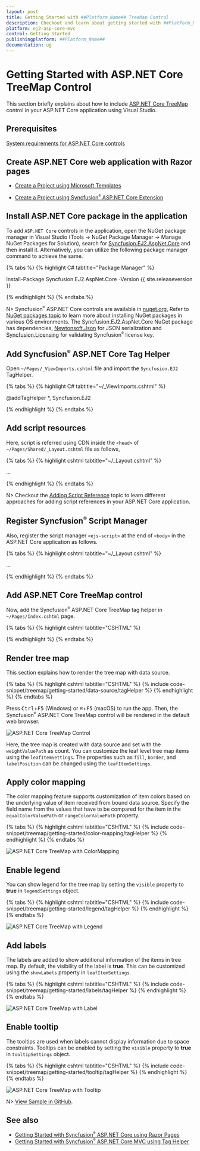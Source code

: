 ```yaml
---
layout: post
title: Getting Started with ##Platform_Name## TreeMap Control
description: Checkout and learn about getting started with ##Platform_Name## TreeMap control of Syncfusion Essential JS 2 and more details.
platform: ej2-asp-core-mvc
control: Getting Started
publishingplatform: ##Platform_Name##
documentation: ug
---
```


# Getting Started with ASP.NET Core TreeMap Control

This section briefly explains about how to include [ASP.NET Core TreeMap](https://www.syncfusion.com/aspnet-core-ui-controls/treemap) control in your ASP.NET Core application using Visual Studio.

## Prerequisites

[System requirements for ASP.NET Core controls](https://ej2.syncfusion.com/aspnetcore/documentation/system-requirements)


## Create ASP.NET Core web application with Razor pages

* [Create a Project using Microsoft Templates](https://learn.microsoft.com/en-us/aspnet/core/tutorials/razor-pages/razor-pages-start?view=aspnetcore-6.0&tabs=visual-studio#create-a-razor-pages-web-app)

* [Create a Project using Syncfusion<sup style="font-size:70%">&reg;</sup> ASP.NET Core Extension](https://ej2.syncfusion.com/aspnetcore/documentation/getting-started/project-template)

## Install ASP.NET Core package in the application

To add `ASP.NET Core` controls in the application, open the NuGet package manager in Visual Studio (Tools → NuGet Package Manager → Manage NuGet Packages for Solution), search for [Syncfusion.EJ2.AspNet.Core](https://www.nuget.org/packages/Syncfusion.EJ2.AspNet.Core/) and then install it.  Alternatively, you can utilize the following package manager command to achieve the same.

{% tabs %}
{% highlight C# tabtitle="Package Manager" %}

Install-Package Syncfusion.EJ2.AspNet.Core -Version {{ site.releaseversion }}

{% endhighlight %}
{% endtabs %}

N> Syncfusion<sup style="font-size:70%">&reg;</sup> ASP.NET Core controls are available in [nuget.org.](https://www.nuget.org/packages?q=syncfusion.EJ2) Refer to [NuGet packages topic](https://ej2.syncfusion.com/aspnetcore/documentation/nuget-packages) to learn more about installing NuGet packages in various OS environments. The Syncfusion.EJ2.AspNet.Core NuGet package has dependencies, [Newtonsoft.Json](https://www.nuget.org/packages/Newtonsoft.Json/) for JSON serialization and [Syncfusion.Licensing](https://www.nuget.org/packages/Syncfusion.Licensing/) for validating Syncfusion<sup style="font-size:70%">&reg;</sup> license key.

## Add Syncfusion<sup style="font-size:70%">&reg;</sup> ASP.NET Core Tag Helper

Open `~/Pages/_ViewImports.cshtml` file and import the `Syncfusion.EJ2` TagHelper.

{% tabs %}
{% highlight C# tabtitle="~/_ViewImports.cshtml" %}

@addTagHelper *, Syncfusion.EJ2

{% endhighlight %}
{% endtabs %}

## Add script resources

Here, script is referred using CDN inside the `<head>` of `~/Pages/Shared/_Layout.cshtml` file as follows,

{% tabs %}
{% highlight cshtml tabtitle="~/_Layout.cshtml" %}

<head>
    ...
    <!-- Syncfusion ASP.NET Core controls scripts -->
    <script src="https://cdn.syncfusion.com/ej2/{{ site.ej2version }}/dist/ej2.min.js"></script>
</head>

{% endhighlight %}
{% endtabs %}

N> Checkout the [Adding Script Reference](https://ej2.syncfusion.com/aspnetcore/documentation/common/adding-script-references) topic to learn different approaches for adding script references in your ASP.NET Core application.

## Register Syncfusion<sup style="font-size:70%">&reg;</sup> Script Manager

Also, register the script manager `<ejs-script>` at the end of `<body>` in the ASP.NET Core application as follows.

{% tabs %}
{% highlight cshtml tabtitle="~/_Layout.cshtml" %}

<body>
    ...
    <!-- Syncfusion ASP.NET Core Script Manager -->
    <ejs-scripts></ejs-scripts>
</body>

{% endhighlight %}
{% endtabs %}

## Add ASP.NET Core TreeMap control

Now, add the Syncfusion<sup style="font-size:70%">&reg;</sup> ASP.NET Core TreeMap tag helper in `~/Pages/Index.cshtml` page.

{% tabs %}
{% highlight cshtml tabtitle="CSHTML" %}

<ejs-treemap id="treemap">
</ejs-treemap>

{% endhighlight %}
{% endtabs %}

## Render tree map

This section explains how to render the tree map with data source.

{% tabs %}
{% highlight cshtml tabtitle="CSHTML" %}
{% include code-snippet/treemap/getting-started/data-source/tagHelper %}
{% endhighlight %}
{% endtabs %}

Press <kbd>Ctrl</kbd>+<kbd>F5</kbd> (Windows) or <kbd>⌘</kbd>+<kbd>F5</kbd> (macOS) to run the app. Then, the Syncfusion<sup style="font-size:70%">&reg;</sup> ASP.NET Core TreeMap control will be rendered in the default web browser.

![ASP.NET Core TreeMap Control](images/treemap-control.png)

Here, the tree map is created with data source and set with the `weightValuePath` as count. You can customize the leaf level tree map items using the `leafItemSettings`. The properties such as `fill`, `border`, and `labelPosition` can be changed using the `leafItemSettings`.

## Apply color mapping

The color mapping feature supports customization of item colors based on the underlying value of item received from bound data source. Specify the field name from the values that have to be compared for the item in the `equalColorValuePath` or `rangeColorValuePath` property.

{% tabs %}
{% highlight cshtml tabtitle="CSHTML" %}
{% include code-snippet/treemap/getting-started/color-mapping/tagHelper %}
{% endhighlight %}
{% endtabs %}

![ASP.NET Core TreeMap with ColorMapping](images/treemap-with-color-mapping.png)

## Enable legend

You can show legend for the tree map by setting the `visible` property to **true** in `legendSettings` object.

{% tabs %}
{% highlight cshtml tabtitle="CSHTML" %}
{% include code-snippet/treemap/getting-started/legend/tagHelper %}
{% endhighlight %}
{% endtabs %}

![ASP.NET Core TreeMap with Legend](images/treemap-with-legend.png)

## Add labels

The labels are added to show additional information of the items in tree map. By default, the visibility of the label is **true**. This can be customized using the `showLabels` property in `leafItemSettings`.

{% tabs %}
{% highlight cshtml tabtitle="CSHTML" %}
{% include code-snippet/treemap/getting-started/labels/tagHelper %}
{% endhighlight %}
{% endtabs %}

![ASP.NET Core TreeMap with Label](images/treemap-with-labels.png)

## Enable tooltip

The tooltips are used when labels cannot display information due to space constraints. Tooltips can be enabled by setting the `visible` property to **true** in `tooltipSettings` object.

{% tabs %}
{% highlight cshtml tabtitle="CSHTML" %}
{% include code-snippet/treemap/getting-started/tooltip/tagHelper %}
{% endhighlight %}
{% endtabs %}

![ASP.NET Core TreeMap with Tooltip](images/treemap-with-tooltip.png)

N> [View Sample in GitHub](https://github.com/SyncfusionExamples/ASP-NET-Core-Getting-Started-Examples/tree/main/TreeMap/ASP.NET%20Core%20Tag%20Helper%20Examples).

## See also

* [Getting Started with Syncfusion<sup style="font-size:70%">&reg;</sup> ASP.NET Core using Razor Pages](https://ej2.syncfusion.com/aspnetcore/documentation/getting-started/razor-pages/)
* [Getting Started with Syncfusion<sup style="font-size:70%">&reg;</sup> ASP.NET Core MVC using Tag Helper](https://ej2.syncfusion.com/aspnetcore/documentation/getting-started/aspnet-core-mvc-taghelper)